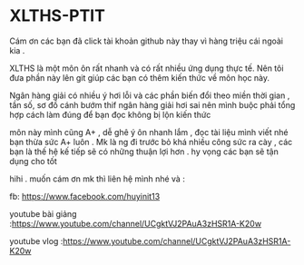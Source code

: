 # XLTHS-PTIT
Cám ơn các bạn đã click tài khoản github này thay vì hàng triệu cái ngoài kia . 

XLTHS là một môn ôn rất nhanh và có rất nhiều ứng dụng thực tế. Nên tôi đưa phần này lên git giúp các bạn có thêm kiến thức về môn học này.

Ngân hàng giải có nhiều ý hơi lỗi và các phần biến đổi theo miền thời gian , tần số, sơ đồ cánh bướm thif ngân hàng giải hơi sai nên mình buộc phải tổng hợp cách làm đúng để bạn đọc không bị lộn kiến thức

môn này mình cũng A+ , dễ ghê ý ôn nhanh lắm , đọc tài liệu mình viết nhé bạn thừa sức A+ luôn . Mk là ng đi trước bỏ khá nhiều công sức ra cày , các bạn là thế hệ kế tiếp sẽ có những thuận lợi hơn . hy vọng các bạn sẽ tận dụng cho tốt

hihi . muốn cám ơn mk thì liên hệ mình nhé và :

fb: https://www.facebook.com/huyinit13

youtube bài giảng :https://www.youtube.com/channel/UCgktVJ2PAuA3zHSR1A-K20w

youtube vlog :https://www.youtube.com/channel/UCgktVJ2PAuA3zHSR1A-K20w

